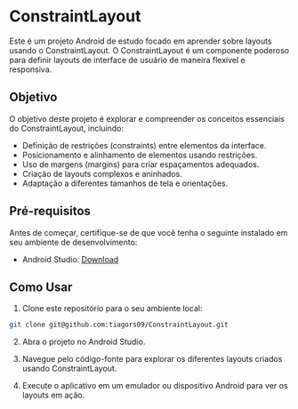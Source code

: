 # ConstraintLayout

Este é um projeto Android de estudo focado em aprender sobre layouts usando o ConstraintLayout. O ConstraintLayout é um componente poderoso para definir layouts de interface de usuário de maneira flexível e responsiva.

## Objetivo

O objetivo deste projeto é explorar e compreender os conceitos essenciais do ConstraintLayout, incluindo:

- Definição de restrições (constraints) entre elementos da interface.
- Posicionamento e alinhamento de elementos usando restrições.
- Uso de margens (margins) para criar espaçamentos adequados.
- Criação de layouts complexos e aninhados.
- Adaptação a diferentes tamanhos de tela e orientações.

## Pré-requisitos

Antes de começar, certifique-se de que você tenha o seguinte instalado em seu ambiente de desenvolvimento:

- Android Studio: [Download](https://developer.android.com/studio)

## Como Usar

1. Clone este repositório para o seu ambiente local:

```bash
git clone git@github.com:tiagors09/ConstraintLayout.git
```

2. Abra o projeto no Android Studio.

3. Navegue pelo código-fonte para explorar os diferentes layouts criados usando ConstraintLayout.

4. Execute o aplicativo em um emulador ou dispositivo Android para ver os layouts em ação.